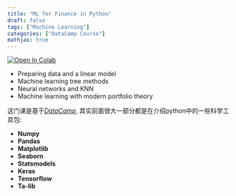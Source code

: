 ```yaml
---
title: "ML for Finance in Python"
draft: false
tags: ["Machine Learning"]
categories: ["DataCamp Course"]
mathjax: true
---
```


<a target="_blank" href="https://colab.research.google.com/github/noahlias/ml_for_finance_in_python/blob/master/ml_for_finance.ipynb">
  <img src="https://colab.research.google.com/assets/colab-badge.svg" alt="Open In Colab"/>
</a>

- Preparing data and a linear model
- Machine learning tree methods
- Neural networks and KNN
- Machine learning with modern portfolio theory

这门课是基于[*DataCamp*](https://campus.datacamp.com/courses/machine-learning-for-finance-in-python),
其实前面很大一部分都是在介绍python中的一些科学工具包:

- **Numpy**
- **Pandas**
- **Matplotlib**
- **Seaborn**
- **Statsmodels**
- **Keras**
- **Tensorflow**
- **Ta-lib**